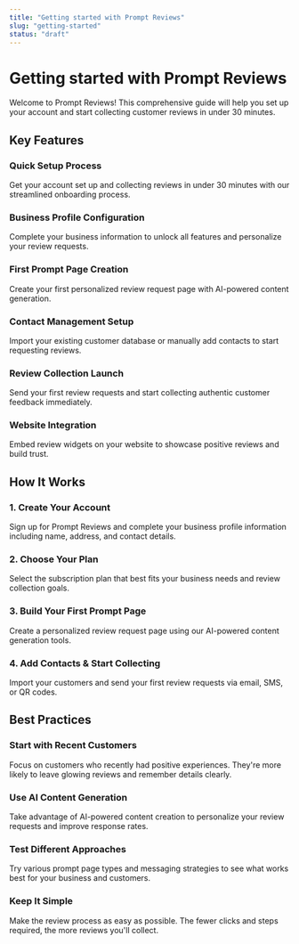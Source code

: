 ```yaml
---
title: "Getting started with Prompt Reviews"
slug: "getting-started"
status: "draft"
---
```


# Getting started with Prompt Reviews

Welcome to Prompt Reviews! This comprehensive guide will help you set up your account and start collecting customer reviews in under 30 minutes.

## Key Features

### Quick Setup Process

Get your account set up and collecting reviews in under 30 minutes with our streamlined onboarding process.

### Business Profile Configuration

Complete your business information to unlock all features and personalize your review requests.

### First Prompt Page Creation

Create your first personalized review request page with AI-powered content generation.

### Contact Management Setup

Import your existing customer database or manually add contacts to start requesting reviews.

### Review Collection Launch

Send your first review requests and start collecting authentic customer feedback immediately.

### Website Integration

Embed review widgets on your website to showcase positive reviews and build trust.

## How It Works

### 1. Create Your Account

Sign up for Prompt Reviews and complete your business profile information including name, address, and contact details.

### 2. Choose Your Plan

Select the subscription plan that best fits your business needs and review collection goals.

### 3. Build Your First Prompt Page

Create a personalized review request page using our AI-powered content generation tools.

### 4. Add Contacts & Start Collecting

Import your customers and send your first review requests via email, SMS, or QR codes.

## Best Practices

### Start with Recent Customers

Focus on customers who recently had positive experiences. They're more likely to leave glowing reviews and remember details clearly.

### Use AI Content Generation

Take advantage of AI-powered content creation to personalize your review requests and improve response rates.

### Test Different Approaches

Try various prompt page types and messaging strategies to see what works best for your business and customers.

### Keep It Simple

Make the review process as easy as possible. The fewer clicks and steps required, the more reviews you'll collect.

